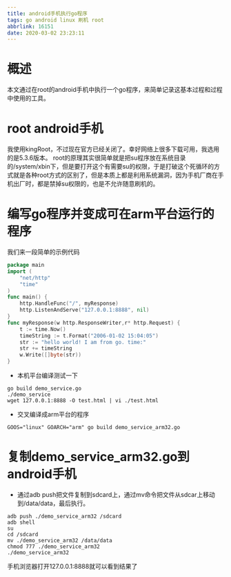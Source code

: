 ```yaml
---
title: android手机执行go程序
tags: go android linux 刷机 root
abbrlink: 16151
date: 2020-03-02 23:23:11
---
```


# 概述
本文通过在root的android手机中执行一个go程序，来简单记录这基本过程和过程中使用的工具。
<!--more-->
# root android手机
我使用kingRoot，不过现在官方已经关闭了。幸好网络上很多下载可用，我选用的是5.3.6版本。
root的原理其实很简单就是把su程序放在系统目录的/system/xbin下，但是要打开这个有需要su的权限，于是打破这个死循环的方式就是各种root方式的区别了，但是本质上都是利用系统漏洞，因为手机厂商在手机出厂时，都是禁掉su权限的，也是不允许随意刷机的。
# 编写go程序并变成可在arm平台运行的程序
我们来一段简单的示例代码
```go
package main
import (
    "net/http"
    "time"
)
func main() {
    http.HandleFunc("/", myResponse)
    http.ListenAndServe("127.0.0.1:8888", nil)
}
func myResponse(w http.ResponseWriter,r* http.Request) {
    t := time.Now()
    timeString := t.Format("2006-01-02 15:04:05")
    str := "hello world! I am from go. time:"
    str += timeString
    w.Write([]byte(str))
}
```
- 本机平台编译测试一下
```shell
go build demo_service.go
./demo_service
wget 127.0.0.1:8888 -O test.html | vi ./test.html
```
- 交叉编译成arm平台的程序
```shell
GOOS="linux" GOARCH="arm" go build demo_service_arm32.go
```
# 复制demo_service_arm32.go到android手机
- 通过adb push把文件复制到sdcard上，通过mv命令把文件从sdcar上移动到/data/data，最后执行。
```shell
adb push ./demo_service_arm32 /sdcard
adb shell
su
cd /sdcard
mv ./demo_service_arm32 /data/data
chmod 777 ./demo_service_arm32
./demo_service_arm32
```
手机浏览器打开127.0.0.1:8888就可以看到结果了